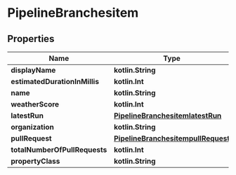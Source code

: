 
# PipelineBranchesitem

## Properties
Name | Type | Description | Notes
------------ | ------------- | ------------- | -------------
**displayName** | **kotlin.String** |  |  [optional]
**estimatedDurationInMillis** | **kotlin.Int** |  |  [optional]
**name** | **kotlin.String** |  |  [optional]
**weatherScore** | **kotlin.Int** |  |  [optional]
**latestRun** | [**PipelineBranchesitemlatestRun**](PipelineBranchesitemlatestRun.md) |  |  [optional]
**organization** | **kotlin.String** |  |  [optional]
**pullRequest** | [**PipelineBranchesitempullRequest**](PipelineBranchesitempullRequest.md) |  |  [optional]
**totalNumberOfPullRequests** | **kotlin.Int** |  |  [optional]
**propertyClass** | **kotlin.String** |  |  [optional]



